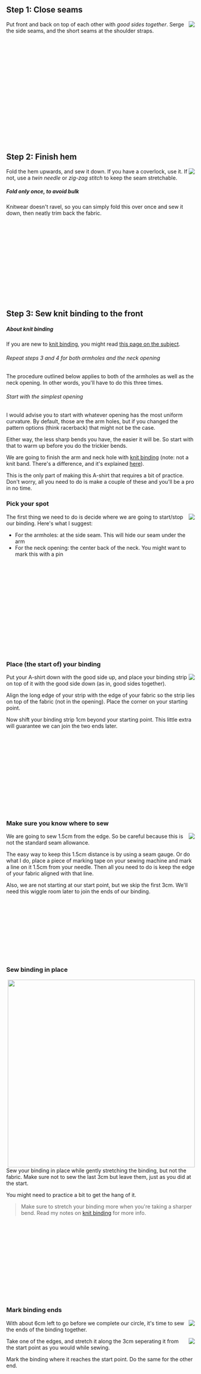 
## Step 1: Close seams

<img align="right" src="https://freesewing.org/static/26236109311ef34dee8ac0f91f28ebdc/0b533/step01.png">

Put front and back on top of each other with _good sides together_. 
Serge the side seams, and the short seams at the shoulder straps.

<br> 

</br>
<br>

</br>
<br>

</br>
<br>

</br>
<br>

</br>
<br>

</br>
<br>

</br>
<br>

</br>

## Step 2: Finish hem

<img align="right" src="https://freesewing.org/static/91f6483dfb7dcaefa9d8a84058cce1f0/0b533/step02.png">

Fold the hem upwards, and sew it down. If you have a coverlock, use it. If not, use a _twin needle_ or _zig-zag stitch_ to keep the seam stretchable.

<Note>

##### Fold only once, to avoid bulk
Knitwear doesn't ravel, so you can simply fold this over once and sew it down, then neatly trim back the fabric.

</Note>

<br>

</br>
<br>

</br>
<br>

</br>
<br>

</br>
<br>

</br>
<br>

</br>

## Step 3: Sew knit binding to the front

<Note>

##### About knit binding

If you are new to [knit binding](/docs/sewing/knit-binding), you might read [this page on the subject](/docs/sewing/knit-binding).

###### Repeat steps 3 and 4 for both armholes and the neck opening

The procedure outlined below applies to both of the armholes as well as the neck opening. In other words, you'll have to do this three times.

###### Start with the simplest opening

I would advise you to start with whatever opening has the most uniform curvature. By default, those are the arm holes, but if you changed the pattern options (think racerback) that might not be the case.

Either way, the less sharp bends you have, the easier it will be. So start with that to warm up before you do the trickier bends.

</Note>

We are going to finish the arm and neck hole with [knit binding](/docs/sewing/knit-binding) 
(note: not a knit band. There's a difference, and it's explained [here](/docs/sewing/knit-binding)).

<Note>

This is the only part of making this A-shirt that requires a bit of practice. Don't worry, all you need to do is make a couple of these and you'll be a pro in no time.

</Note>

### Pick your spot
    
<img align="right" src="https://freesewing.org/static/154309c7cfd21ed6ab17e3d7658095b0/0b533/step03a.png">

The first thing we need to do is decide where we are going to start/stop our binding. Here's what I suggest:

  - For the armholes: at the side seam. This will hide our seam under the arm
  - For the neck opening: the center back of the neck. You might want to mark this with a pin

<br>

</br>
<br>

</br>
<br>

</br>
<br>

</br>
<br>

</br>
<br>

</br>
<br>

</br>

### Place (the start of) your binding

<img align="right" src="https://freesewing.org/static/9ff3ce9605bd1a81e1ce24fc9d9bb6df/0b533/step03b.png">

Put your A-shirt down with the good side up, and place your binding strip on top of it with the good side down (as in, good sides together).

Align the long edge of your strip with the edge of your fabric so the strip lies on top of the fabric (not in the opening). Place the corner on your starting point.

Now shift your binding strip 1cm beyond your starting point. This little extra will guarantee we can join the two ends later.

<br>

</br>
<br>

</br>
<br>

</br>
<br>

</br>
<br>

</br>
<br>

</br>

### Make sure you know where to sew

<img align="right" src="https://freesewing.org/static/99869c935ca7c7e11af238524657cd57/0b533/step03c.png">

We are going to sew 1.5cm from the edge. So be careful because this is not the standard seam allowance.

<Tip>

The easy way to keep this 1.5cm distance is by using a seam gauge. 
Or do what I do, place a piece of marking tape on your sewing machine and mark a line on it 1.5cm from your needle. 
Then all you need to do is keep the edge of your fabric aligned with that line.

</Tip>

Also, we are not starting at our start point, but we skip the first 3cm. We'll need this wiggle room later to join the ends of our binding.
<br>

</br>
<br>

</br>
<br>

</br>
<br>

</br>
<br>

</br>

### Sew binding in place

<img align="right" width="500" height="500" src="https://freesewing.org/static/d419cc2c5dfd53569134bdc82976d2d8/82158/step03d.png">

Sew your binding in place while gently stretching the binding, but not the fabric. Make sure not to sew the last 3cm but leave them, just as you did at the start.

You might need to practice a bit to get the hang of it.

> Make sure to stretch your binding more when you're taking a sharper bend. 
> Read my notes on [knit binding](/docs/sewing/knit-binding) for more info.

<br>

</br>
<br>

</br>
<br>

</br>
<br>

</br>
<br>

</br>
<br>

</br>

### Mark binding ends


<img align="right" src="https://freesewing.org/static/c5ecc43a188ea1f5c90ba33326aed7bd/0b533/step03e.png">

With about 6cm left to go before we complete our circle, it's time to sew the ends of the binding together.
    
<img align="right" src="https://freesewing.org/static/3c2e76a789c6facbac3daf9b30815876/0b533/step03f.png">

Take one of the edges, and stretch it along the 3cm seperating it from the start point as you would while sewing.

Mark the binding where it reaches the start point. Do the same for the other end.

<br>

</br>
<br>

</br>
<br>

</br>
<br>

</br>
<br>

</br>
<br>

</br>
<br>

</br>
<br>

</br>
<br>

</br>
<br>

</br>
<br>

</br>
<br>

</br>
<br>

</br>
<br>

</br>
<br>

</br>
<br>

</br>
<br>

</br>

### Sew binding ends together

<img align="right" src="https://freesewing.org/static/ad65b0a0ba5e747b4e2ba72966cedcb5/0b533/step03g.png">

Fold your A-shirt in whatever way makes it easier for you to place both binding ends with good sides together, aligning the marks. Sew them together on the mark.

> 6 cm is not much, but should be enough to get both edges comfortably under your sewing machine to sew them togther.

<br>

</br>
<br>

</br>
<br>

</br>
<br>

</br>
<br>

</br>
<br>

</br>
<br>

</br>

### Finish last 6cm of binding

<img align="right" src="https://freesewing.org/static/8014da8aee5de034356b28ed6255352b/0b533/step03h.png">

Now that your binding ends are joined together, it's time to finish the last 6cm of binding. Sew it down, staying 1.5cm from the edge as you did before.

<br>

</br>
<br>

</br>
<br>

</br>
<br>

</br>
<br>

</br>
<br>

</br>
<br>

</br>
<br>

</br>
<br>

</br>

## Step 4: Fold knit binding to the back and sew down

### Fold your binding over the fabric edge to the back
    
<img align="right" src="https://freesewing.org/static/8841ea75716ac3671deccada0029f5f6/0b533/step04a.png">

Fold your binding fabric around the fabric of your A-shirt to the back. This is how we'll sew it down.

> While the fabric is folded double at the front (hiding the fabric edge in the process) there's no need for that at the back. We will merely trim back the edge later, given that knit doesn't ravel. If we were to fold back the fabric at the back too, it would only add bulk.

### Sew your binding down

<img align="right" src="https://freesewing.org/static/1898f23627d440b135f8d6e6357e50d5/0b533/step04b.png">

From the right side of your fabric, sew along the inner edge of your binding (furthest from the edge), making sure to catch the binding at the back in the process.

<Note>

If you have a coverlock machine, that would be perfect for this seam

</Note>

You'll have to, once again, stretch your binding a bit while doing this. But this time, there's an extra caveat to look out for.

<Note>

##### Beware of the uneven feed
As you feed your binding through your sewing machine, the feed dogs will pull the bottom layer (back of your binding) forward. 

In a perfect world, all layers will follow smoothly. 
But more often than not, the top layer (front of your binding) tends to lag behind a bit. 
This causes your binding to not neatly fold around the edge of the fabric, but make ugly wrinkles.

So watch out for this, and if you see it happening, stretch the under-layer a bit extra to compensate.

</Note>

<br>

</br>
<br>

</br>
<br>

</br>
<br>

</br>
<br>

</br>

## Step 5: Trim back knit binding on the inside

<img align="right" src="https://freesewing.org/static/7ba5749cc7cf2c3664c34100f0f67e6c/0b533/step05.png">

On the inside of your A-shirt, trim back the knit binding against your seam to finish up.

<Note>

Be careful not to cut a hole in your A-shirt. Seriously, this happened to me on more than one occasion.

</Note>

![That's it, you're done 👍](finished.gif)
